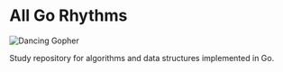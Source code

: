 # All Go Rhythms

![Dancing Gopher](https://github.com/egonelbre/gophers/blob/master/.thumb/animation/gopher-dance-long-3x.gif)

Study repository for algorithms and data structures implemented in Go.
